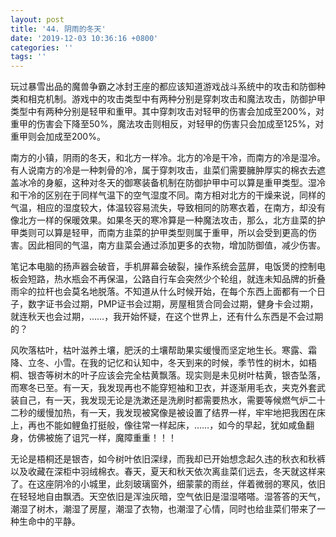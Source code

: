```yaml
---
layout: post
title: '44. 阴雨的冬天'
date: '2019-12-03 10:36:16 +0800'
categories: ''
tags: ''
---
```


玩过暴雪出品的魔兽争霸之冰封王座的都应该知道游戏战斗系统中的攻击和防御种类和相克机制。游戏中的攻击类型中有两种分别是穿刺攻击和魔法攻击，防御护甲类型中有两种分别是轻甲和重甲。其中穿刺攻击对轻甲的伤害会加成至200%，对重甲的伤害会下降至50%，魔法攻击则相反，对轻甲的伤害只会加成至125%，对重甲则会加成至200%。



南方的小镇，阴雨的冬天，和北方一样冷。北方的冷是干冷，而南方的冷是湿冷。有人说南方的冷是一种刺骨的冷，属于穿刺攻击，韭菜们需要臃肿厚实的棉衣去遮盖冰冷的身躯，这种对冬天的御寒装备机制在防御护甲中可以算是重甲类型。湿冷和干冷的区别在于同样气温下的空气湿度不同。南方相对北方的干燥来说，同样的气温，相应的湿度较大，体温较容易流失，导致相同的防寒衣着，在南方，却没有像北方一样的保暖效果。如果冬天的寒冷算是一种魔法攻击，那么，北方韭菜的护甲类则可以算是轻甲，而南方韭菜的护甲类型则属于重甲，所以会受到更高的伤害。因此相同的气温，南方韭菜会通过添加更多的衣物，增加防御值，减少伤害。



笔记本电脑的扬声器会破音，手机屏幕会破裂，操作系统会蓝屏，电饭煲的控制电板会短路，热水瓶会不再保温，公路自行车会突然少个轮组，就连未知品牌的折叠雨伞的拉杆也会莫名地脱落。不知道从什么时候开始，在每个东西上面都有一个日子，数字证书会过期，PMP证书会过期，房屋租赁合同会过期，健身卡会过期，就连秋天也会过期，……，我开始怀疑，在这个世界上，还有什么东西是不会过期的？



风吹落枯叶，枯叶滋养土壤，肥沃的土壤帮助果实缓慢而坚定地生长。寒露、霜降、立冬、小雪。在我的记忆和认知中，冬天到来的时候，季节性的树木，如梧桐、银杏等树木的叶子应该会完全枯黄飘落。现实则是未见树叶枯黄，银杏坠落，而寒冬已至。有一天，我发现再也不能穿短袖和卫衣，并逐渐用毛衣，夹克外套武装自己，有一天，我发现无论是洗漱还是洗刷时都需要热水，需要等候燃气炉二十二秒的缓慢加热，有一天，我发现被窝像是被设置了结界一样，牢牢地把我困在床上，再也不能如鲤鱼打挺般，像往常一样起床，……，如今的早起，犹如咸鱼翻身，仿佛被施了诅咒一样，魔障重重！！！



无论是梧桐还是银杏，如今树叶依旧深绿，而我却已开始想念起久违的秋衣和秋裤以及收藏在深柜中羽绒棉衣。春天，夏天和秋天依次离韭菜们远去，冬天就这样来了。在这座阴冷的小城里，此刻玻璃窗外，细蒙蒙的雨丝，伴着微弱的寒风，依旧在轻轻地自由飘洒。天空依旧是浑浊灰暗，空气依旧是湿湿嗒嗒。湿答答的天气，潮湿了树木，潮湿了房屋，潮湿了衣物，也潮湿了心情，同时也给韭菜们带来了一种生命中的平静。
